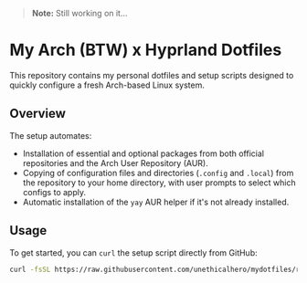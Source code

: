 > **Note:** Still working on it...
#  My Arch (BTW) x Hyprland Dotfiles

This repository contains my personal dotfiles and setup scripts designed to quickly configure a fresh Arch-based Linux system.

## Overview

The setup automates:

- Installation of essential and optional packages from both official repositories and the Arch User Repository (AUR).
- Copying of configuration files and directories (`.config` and `.local`) from the repository to your home directory, with user prompts to select which configs to apply.
- Automatic installation of the `yay` AUR helper if it's not already installed.

## Usage

To get started, you can `curl` the setup script directly from GitHub:

```bash
curl -fsSL https://raw.githubusercontent.com/unethicalhero/mydotfiles/refs/heads/main/setup.sh | bash
```
